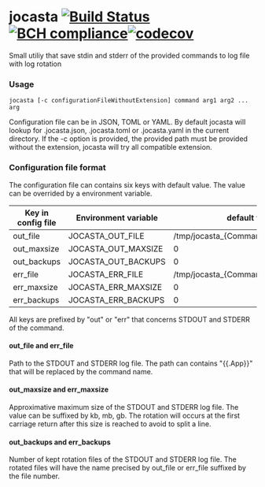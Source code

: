 # jocasta [![Build Status](https://travis-ci.com/marema31/jocasta.svg?branch=master)](https://travis-ci.com/marema31/jocasta) [![BCH compliance](https://bettercodehub.com/edge/badge/marema31/jocasta?branch=master)](https://bettercodehub.com/)[![codecov](https://codecov.io/gh/marema31/jocasta/branch/master/graph/badge.svg)](https://codecov.io/gh/marema31/jocasta)

Small utiliy that save stdin and stderr of the provided commands to log file with log rotation

### Usage

```jocasta [-c configurationFileWithoutExtension] command arg1 arg2 ... arg```

Configuration file can be in JSON, TOML or YAML. By default jocasta will lookup for .jocasta.json, .jocasta.toml or .jocasta.yaml in the current directory. If the -c option is provided, the provided path must be provided without the  extension, jocasta will try all compatible extension.

### Configuration file format

The configuration file can contains six keys with default value. The value can be overrided by a environment variable.

Key in config file | Environment variable | default value
-------------------|----------------------|--------------
out_file | JOCASTA_OUT_FILE | /tmp/jocasta_{CommandName}_stdout.log
out_maxsize | JOCASTA_OUT_MAXSIZE| 0
out_backups | JOCASTA_OUT_BACKUPS | 0 
err_file | JOCASTA_ERR_FILE | /tmp/jocasta_{CommandName}_stderr.log
err_maxsize | JOCASTA_ERR_MAXSIZE| 0
err_backups | JOCASTA_ERR_BACKUPS | 0 

All keys are prefixed by "out" or "err" that concerns STDOUT and STDERR of the command.

#### out_file and err_file

Path to the STDOUT and STDERR log file. The path can contains "{{.App}}" that will be replaced by the command name.

#### out_maxsize and err_maxsize

Approximative maximum size of the STDOUT and STDERR log file. The value can be suffixed by kb, mb, gb. The rotation will occurs at the first carriage return after this size is reached to avoid to split a line.

#### out_backups and err_backups

Number of kept rotation files of the STDOUT and STDERR log file. The rotated files will have the name precised by out_file or err_file suffixed by the file number.

